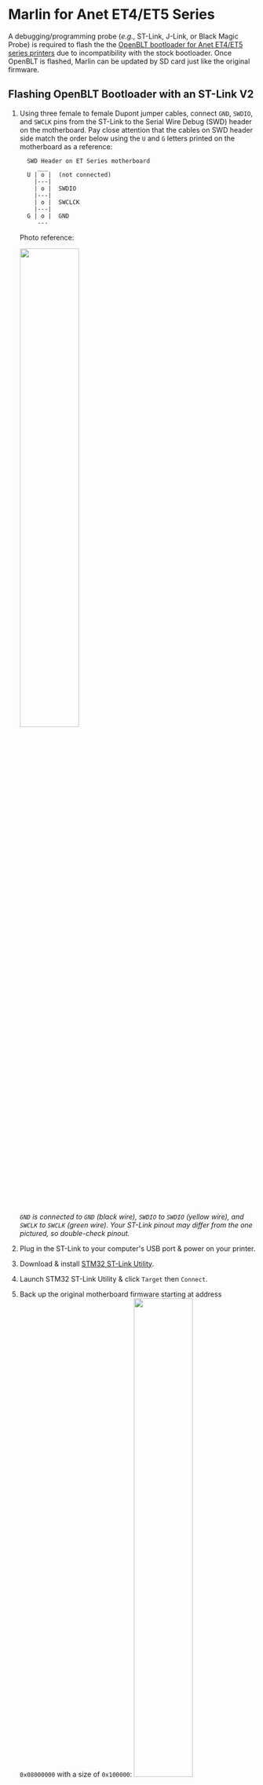 # Marlin for Anet ET4/ET5 Series

A debugging/programming probe (_e.g._, ST-Link, J-Link, or Black Magic Probe) is required to flash the the [OpenBLT bootloader for Anet ET4/ET5 series printers](https://github.com/davidtgbe/openblt/releases) due to incompatibility with the stock bootloader. Once OpenBLT is flashed, Marlin can be updated by SD card just like the original firmware.

## Flashing OpenBLT Bootloader with an ST-Link V2

1. Using three female to female Dupont jumper cables, connect `GND`, `SWDIO`, and `SWCLK` pins from the ST-Link to the Serial Wire Debug (SWD) header on the motherboard. Pay close attention that the cables on SWD header side match the order below using the `U` and `G` letters printed on the motherboard as a reference:

    ```
      SWD Header on ET Series motherboard
         ___
      U | o |  (not connected)
        |---|
        | o |  SWDIO
        |---|
        | o |  SWCLCK
        |---|
      G | o |  GND
         ---
    ```
    Photo reference:

    <img src="https://i.imgur.com/IBqE0i0.jpeg" width="50%">

    _`GND` is connected to `GND` (black wire), `SWDIO` to `SWDIO` (yellow wire), and `SWCLK` to `SWCLK` (green wire). Your ST-Link pinout may differ from the one pictured, so double-check pinout._
2. Plug in the ST-Link to your computer's USB port & power on your printer.
3. Download & install [STM32 ST-Link Utility](https://www.st.com/en/development-tools/stsw-link004.html).
4. Launch STM32 ST-Link Utility & click `Target` then `Connect`.
5. Back up the original motherboard firmware starting at address `0x08000000` with a size of `0x100000`:
    <img src="https://i.imgur.com/RGG4B6L.png" width="50%">
6. Download & extract [OpenBLT bootloader for Anet ET4/ET5 series printers](https://github.com/davidtgbe/openblt/releases).
7. Click on `Target` then `Program...`
8. Set the `Start Address` to `0x08000000`.
9. Under `File Path`, click `Browse` and select `openblt_et4.bin` extracted in Step 6.
10. Click `Start` to initiate the flashing process.
11. OpenBLT for Anet ET4/ET5 series printers is now installed on your motherboard.

## Compiling Marlin

1. Overwrite the default Marlin configs with the ones from this folder.
2. Compile with the `Anet_ET4_OpenBLT` PlatformIO environment.

## Installing Marlin

1. Once Marlin is compiled, copy `Marlin/.pio/build/Anet_ET4_OpenBLT/firmware.srec` to a blank SD card and insert it into your printer.
2. Power cycle your printer to start the update process.

## Acknowledgements
- [@davidtgbe](https://github.com/davidtgbe) for porting Marlin to the ET4/ET5 series.
- [Telegram Anet ET4 spanish group](https://t.me/anetet4esp), especially [@olidnon](https://github.com/olidnon), who lent his motherboard for testing.
- [@uwe](https://github.com/uwe) and [@mubes](https://github.com/mubes) from Black Magic Probe team, and to [@Ebiroll](https://github.com/Ebiroll) (BMP/ESP32).
- All contributors and testers.
